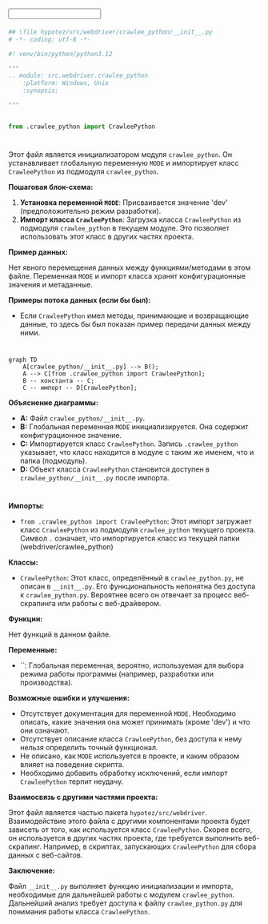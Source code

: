 # <input code>

```python
## \file hypotez/src/webdriver/crawlee_python/__init__.py
# -*- coding: utf-8 -*-

#! venv/bin/python/python3.12

"""
.. module: src.webdriver.crawlee_python 
	:platform: Windows, Unix
	:synopsis:

"""


from .crawlee_python import CrawleePython
```

# <algorithm>

Этот файл является инициализатором модуля `crawlee_python`.  Он устанавливает глобальную переменную `MODE` и импортирует класс `CrawleePython` из подмодуля `crawlee_python`.

**Пошаговая блок-схема:**

1. **Установка переменной `MODE`**: Присваивается значение 'dev' (предположительно режим разработки).
2. **Импорт класса `CrawleePython`**: Загрузка класса `CrawleePython` из подмодуля `crawlee_python` в текущем модуле.  Это позволяет использовать этот класс в других частях проекта.


**Пример данных:**

Нет явного перемещения данных между функциями/методами в этом файле. Переменная `MODE` и импорт класса хранят конфигурационные значения и метаданные.

**Примеры потока данных (если бы был):**

* Если `CrawleePython` имел методы, принимающие и возвращающие данные, то здесь бы был показан пример передачи данных между ними.


# <mermaid>

```mermaid
graph TD
    A[crawlee_python/__init__.py] --> B();
    A --> C[from .crawlee_python import CrawleePython];
    B -- константа -- C;
    C -- импорт -- D[CrawleePython];
```

**Объяснение диаграммы:**

* **A:** Файл `crawlee_python/__init__.py`.
* **B:** Глобальная переменная `MODE` инициализируется.  Она содержит конфигурационное значение.
* **C:** Импортируется класс `CrawleePython`. Запись `.crawlee_python` указывает, что класс находится в модуле с таким же именем, что и папка (подмодуль).
* **D:** Объект класса `CrawleePython` становится доступен в `crawlee_python/__init__.py` после импорта.


# <explanation>

**Импорты:**

* `from .crawlee_python import CrawleePython`: Этот импорт загружает класс `CrawleePython` из подмодуля `crawlee_python` текущего проекта.  Символ `.` означает, что импортируется класс из текущей папки (webdriver/crawlee_python)

**Классы:**

* `CrawleePython`:  Этот класс, определённый в `crawlee_python.py`,  не описан в `__init__.py`.  Его функциональность непонятна без доступа к `crawlee_python.py`. Вероятнее всего он отвечает за процесс веб-скрапинга или работы с веб-драйвером.

**Функции:**

Нет функций в данном файле.


**Переменные:**

* ``: Глобальная переменная, вероятно, используемая для выбора режима работы программы (например, разработки или производства).


**Возможные ошибки и улучшения:**

* Отсутствует документация для переменной `MODE`.  Необходимо описать, какие значения она может принимать (кроме 'dev') и что они означают.
* Отсутствует описание класса `CrawleePython`, без доступа к нему нельзя определить точный функционал.
* Не описано, как `MODE` используется в проекте, и каким образом влияет на поведение скрипта.
* Необходимо добавить обработку исключений, если импорт `CrawleePython` терпит неудачу.

**Взаимосвязь с другими частями проекта:**

Этот файл является частью пакета `hypotez/src/webdriver`.  Взаимодействие этого файла с другими компонентами проекта будет зависеть от того, как используется класс `CrawleePython`.   Скорее всего, он используется в других частях проекта, где требуется выполнить веб-скрапинг.  Например, в скриптах, запускающих `CrawleePython` для сбора данных с веб-сайтов.


**Заключение:**

Файл `__init__.py` выполняет функцию инициализации и импорта, необходимые для дальнейшей работы с модулем `crawlee_python`.  Дальнейший анализ требует доступа к файлу `crawlee_python.py` для понимания работы класса `CrawleePython`.